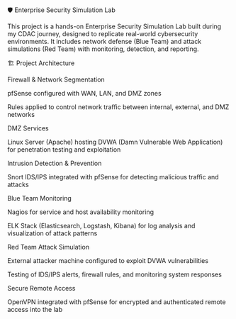 🛡️ Enterprise Security Simulation Lab

This project is a hands-on Enterprise Security Simulation Lab built during my CDAC journey, designed to replicate real-world cybersecurity environments.
It includes network defense (Blue Team) and attack simulations (Red Team) with monitoring, detection, and reporting.

🏗️ Project Architecture

Firewall & Network Segmentation

pfSense configured with WAN, LAN, and DMZ zones

Rules applied to control network traffic between internal, external, and DMZ networks

DMZ Services

Linux Server (Apache) hosting DVWA (Damn Vulnerable Web Application) for penetration testing and exploitation

Intrusion Detection & Prevention

Snort IDS/IPS integrated with pfSense for detecting malicious traffic and attacks

Blue Team Monitoring

Nagios for service and host availability monitoring

ELK Stack (Elasticsearch, Logstash, Kibana) for log analysis and visualization of attack patterns

Red Team Attack Simulation

External attacker machine configured to exploit DVWA vulnerabilities

Testing of IDS/IPS alerts, firewall rules, and monitoring system responses

Secure Remote Access

OpenVPN integrated with pfSense for encrypted and authenticated remote access into the lab
